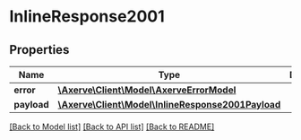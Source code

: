 # InlineResponse2001

## Properties
Name | Type | Description | Notes
------------ | ------------- | ------------- | -------------
**error** | [**\Axerve\Client\Model\AxerveErrorModel**](InlineResponse2001Error.md) |  | [optional] 
**payload** | [**\Axerve\Client\Model\InlineResponse2001Payload**](InlineResponse2001Payload.md) |  | [optional] 

[[Back to Model list]](../../README.md#documentation-for-models) [[Back to API list]](../../README.md#documentation-for-api-endpoints) [[Back to README]](../../README.md)

